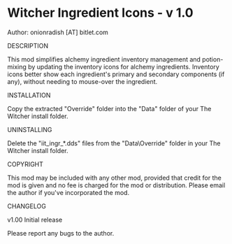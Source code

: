 Witcher Ingredient Icons - v 1.0
==========================================================================

Author: onionradish [AT] bitlet.com


DESCRIPTION 

This mod simplifies alchemy ingredient inventory management and potion-
mixing by updating the inventory icons for alchemy ingredients. Inventory
icons better show each ingredient's primary and secondary components
(if any), without needing to mouse-over the ingredient. 



INSTALLATION

Copy the extracted "Override" folder into the "Data" folder
of your The Witcher install folder.


UNINSTALLING

Delete the "iit_ingr_*.dds" files from the "Data\Override"
folder in your The Witcher install folder.
  

COPYRIGHT

This mod may be included with any other mod, provided that credit for 
the mod is given and no fee is charged for the mod or distribution. 
Please email the author if you've incorporated the mod. 


CHANGELOG

v1.00	Initial release

Please report any bugs to the author. 
